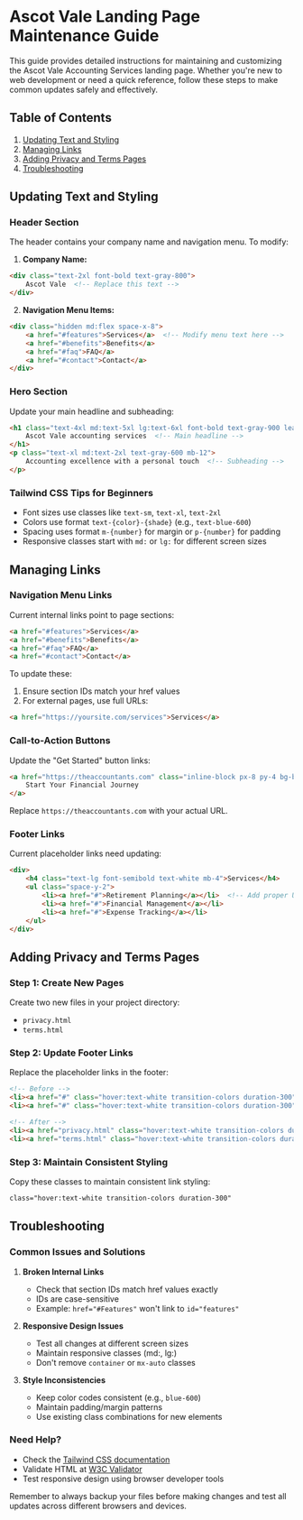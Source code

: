 # Ascot Vale Landing Page Maintenance Guide

This guide provides detailed instructions for maintaining and customizing the Ascot Vale Accounting Services landing page. Whether you're new to web development or need a quick reference, follow these steps to make common updates safely and effectively.

## Table of Contents
1. [Updating Text and Styling](#updating-text-and-styling)
2. [Managing Links](#managing-links)
3. [Adding Privacy and Terms Pages](#adding-privacy-and-terms-pages)
4. [Troubleshooting](#troubleshooting)

## Updating Text and Styling

### Header Section
The header contains your company name and navigation menu. To modify:

1. **Company Name:**
```html
<div class="text-2xl font-bold text-gray-800">
    Ascot Vale  <!-- Replace this text -->
</div>
```

2. **Navigation Menu Items:**
```html
<div class="hidden md:flex space-x-8">
    <a href="#features">Services</a>  <!-- Modify menu text here -->
    <a href="#benefits">Benefits</a>
    <a href="#faq">FAQ</a>
    <a href="#contact">Contact</a>
</div>
```

### Hero Section
Update your main headline and subheading:
```html
<h1 class="text-4xl md:text-5xl lg:text-6xl font-bold text-gray-900 leading-tight mb-6">
    Ascot Vale accounting services  <!-- Main headline -->
</h1>
<p class="text-xl md:text-2xl text-gray-600 mb-12">
    Accounting excellence with a personal touch  <!-- Subheading -->
</p>
```

### Tailwind CSS Tips for Beginners
- Font sizes use classes like `text-sm`, `text-xl`, `text-2xl`
- Colors use format `text-{color}-{shade}` (e.g., `text-blue-600`)
- Spacing uses format `m-{number}` for margin or `p-{number}` for padding
- Responsive classes start with `md:` or `lg:` for different screen sizes

## Managing Links

### Navigation Menu Links
Current internal links point to page sections:
```html
<a href="#features">Services</a>
<a href="#benefits">Benefits</a>
<a href="#faq">FAQ</a>
<a href="#contact">Contact</a>
```

To update these:
1. Ensure section IDs match your href values
2. For external pages, use full URLs:
```html
<a href="https://yoursite.com/services">Services</a>
```

### Call-to-Action Buttons
Update the "Get Started" button links:
```html
<a href="https://theaccountants.com" class="inline-block px-8 py-4 bg-blue-600...">
    Start Your Financial Journey
</a>
```
Replace `https://theaccountants.com` with your actual URL.

### Footer Links
Current placeholder links need updating:
```html
<div>
    <h4 class="text-lg font-semibold text-white mb-4">Services</h4>
    <ul class="space-y-2">
        <li><a href="#">Retirement Planning</a></li>  <!-- Add proper URLs -->
        <li><a href="#">Financial Management</a></li>
        <li><a href="#">Expense Tracking</a></li>
    </ul>
</div>
```

## Adding Privacy and Terms Pages

### Step 1: Create New Pages
Create two new files in your project directory:
- `privacy.html`
- `terms.html`

### Step 2: Update Footer Links
Replace the placeholder links in the footer:
```html
<!-- Before -->
<li><a href="#" class="hover:text-white transition-colors duration-300">Privacy Policy</a></li>
<li><a href="#" class="hover:text-white transition-colors duration-300">Terms of Service</a></li>

<!-- After -->
<li><a href="privacy.html" class="hover:text-white transition-colors duration-300">Privacy Policy</a></li>
<li><a href="terms.html" class="hover:text-white transition-colors duration-300">Terms of Service</a></li>
```

### Step 3: Maintain Consistent Styling
Copy these classes to maintain consistent link styling:
```html
class="hover:text-white transition-colors duration-300"
```

## Troubleshooting

### Common Issues and Solutions

1. **Broken Internal Links**
   - Check that section IDs match href values exactly
   - IDs are case-sensitive
   - Example: `href="#Features"` won't link to `id="features"`

2. **Responsive Design Issues**
   - Test all changes at different screen sizes
   - Maintain responsive classes (md:, lg:)
   - Don't remove `container` or `mx-auto` classes

3. **Style Inconsistencies**
   - Keep color codes consistent (e.g., `blue-600`)
   - Maintain padding/margin patterns
   - Use existing class combinations for new elements

### Need Help?
- Check the [Tailwind CSS documentation](https://tailwindcss.com/docs)
- Validate HTML at [W3C Validator](https://validator.w3.org/)
- Test responsive design using browser developer tools

Remember to always backup your files before making changes and test all updates across different browsers and devices.